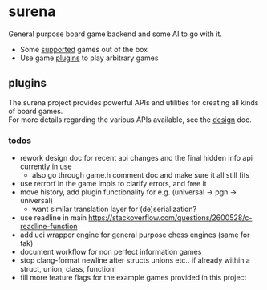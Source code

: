 # surena

General purpose board game backend and some AI to go with it.
* Some [supported](#support) games out of the box
* Use game [plugins](#plugins) to play arbitrary games


## plugins
The surena project provides powerful APIs and utilities for creating all kinds of board games.  
For more details regarding the various APIs available, see the [design](./docs/design.md) doc.

### todos
* rework design doc for recent api changes and the final hidden info api currently in use
  * also go through game.h comment doc and make sure it all still fits
* use rerrorf in the game impls to clarify errors, and free it
* move history, add plugin functionality for e.g. (universal -> pgn -> universal)
  * want similar translation layer for (de)serialization?
* use readline in main https://stackoverflow.com/questions/2600528/c-readline-function
* add uci wrapper engine for general purpose chess engines (same for tak)
* document workflow for non perfect information games
* stop clang-format newline after structs unions etc.. if already within a struct, union, class, function!
* fill more feature flags for the example games provided in this project

